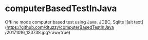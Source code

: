 # computerBasedTestInJava
Offline mode computer based test using Java, JDBC, Sqlite
![alt text](https://github.com/dtuzzy/computerBasedTestInJava
/20171016_123738.jpg?raw=true)
